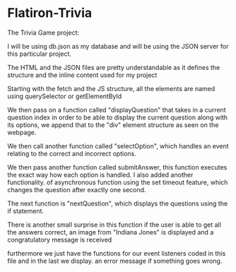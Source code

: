 # Flatiron-Trivia
The Trivia Game project:


I will be using db.json as my database and will be using the JSON server for this particular project.


The HTML and the JSON files are pretty understandable as it defines the structure and the inline content used for my project


Starting with the fetch and the JS structure, all the elements are named using querySelector or getElementById


We then pass on a function called "displayQuestion" that takes in a current question index in order to be able to display the current question along with its options, we append that to the "div" element structure as seen on the webpage.



We then call another function called "selectOption", which handles an event relating to the correct and incorrect options.


We then pass another function called submitAnswer, this function executes the exact way how each option is handled. I also added another functionality. of asynchronous function using the set timeout feature, which changes the question after exactly one second.



The next function is "nextQuestion", which displays the questions using the if statement.


There is another small surprise in this function if the user is able to get all the answers correct, an image from "Indiana Jones" is displayed and a congratulatory message is received


furthermore we just have the functions for our event listeners coded in this file and in the last we display. an error message if something goes wrong.

